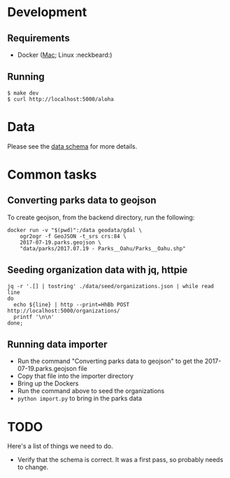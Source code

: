 # Development

## Requirements

* Docker ([Mac](https://store.docker.com/editions/community/docker-ce-desktop-mac); Linux :neckbeard:)

## Running

```
$ make dev
$ curl http://localhost:5000/aloha
```

# Data

Please see the [data schema](Schema.md) for more details.

# Common tasks

## Converting parks data to geojson

To create geojson, from the backend directory, run the following:

```
docker run -v "$(pwd)":/data geodata/gdal \
    ogr2ogr -f GeoJSON -t_srs crs:84 \
    2017-07-19.parks.geojson \
    "data/parks/2017.07.19 - Parks__Oahu/Parks__Oahu.shp"
```

## Seeding organization data with jq, httpie

```
jq -r '.[] | tostring' ./data/seed/organizations.json | while read line
do
  echo ${line} | http --print=HhBb POST http://localhost:5000/organizations/
  printf '\n\n'
done;
```

## Running data importer

 - Run the command "Converting parks data to geojson" to get the 2017-07-19.parks.geojson file
 - Copy that file into the importer directory
 - Bring up the Dockers
 - Run the command above to seed the organizations
 - ``` python import.py ``` to bring in the parks data


# TODO

Here's a list of things we need to do.

 - Verify that the schema is correct. It was a first pass, so probably needs to
   change.
